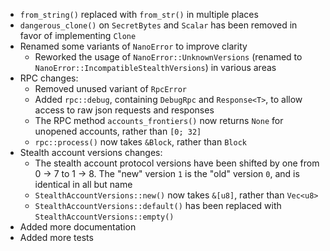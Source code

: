 * `from_string()` replaced with `from_str()` in multiple places
* `dangerous_clone()` on `SecretBytes` and `Scalar` has been removed in favor of implementing `Clone`
* Renamed some variants of `NanoError` to improve clarity
    * Reworked the usage of `NanoError::UnknownVersions` (renamed to `NanoError::IncompatibleStealthVersions`) in various areas
* RPC changes:
    * Removed unused variant of `RpcError`
    * Added `rpc::debug`, containing `DebugRpc` and `Response<T>`, to allow access to raw json requests and responses
    * The RPC method `accounts_frontiers()` now returns `None` for unopened accounts, rather than `[0; 32]`
    * `rpc::process()` now takes `&Block`, rather than `Block`
* Stealth account versions changes:
    * The stealth account protocol versions have been shifted by one from 0 -> 7 to 1 -> 8. The "new" version `1` is the "old" version `0`, and is identical in all but name
    * `StealthAccountVersions::new()` now takes `&[u8]`, rather than `Vec<u8>`
    * `StealthAccountVersions::default()` has been replaced with `StealthAccountVersions::empty()`
* Added more documentation
* Added more tests